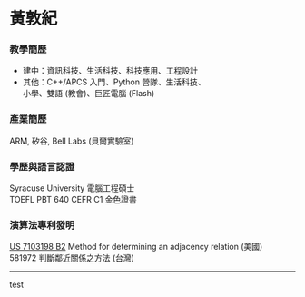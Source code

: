 # 黃敦紀

### 教學簡歷

* 建中：資訊科技、生活科技、科技應用、工程設計  
* 其他：C++/APCS 入門、Python 營隊、生活科技、  
  小學、雙語 (教會)、巨匠電腦 (Flash)

### 產業簡歷

ARM, 矽谷, Bell Labs (貝爾實驗室)  

### 學歷與語言認證

Syracuse University 電腦工程碩士  
TOEFL PBT 640 CEFR C1 金色證書

### 演算法專利發明  

[US 7103198 B2](https://www.google.ch/patents/US7103198) Method for determining an adjacency relation (美國)   	                  
581972 判斷鄰近關係之方法 (台灣)

---

test  
